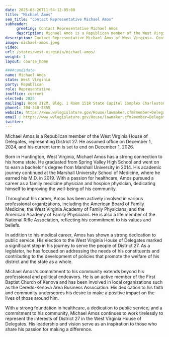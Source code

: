 ```yaml
---
date: 2025-03-26T11:54:12-05:00
title: "Michael Amos"
seo_title: "contact Representative Michael Amos"
subheader:
     greeting: Contact Representative Michael Amos
     description: Michael Amos is a Republican member of the West Virginia House of Delegates, representing District 27. He assumed office on December 1, 2024, and his current term is set to end on December 1, 2026.
description: Contact Representative Michael Amos of West Virginia. Contact information for Michael Amos includes email address, phone number, and mailing address.
image: michael-amos.jpeg
video:
url: /states/west-virginia/michael-amos/
weight: 1
layout: course_home

####candidate
name: Michael Amos
state: West Virginia
party: Republican
role: Representative
inoffice: current
elected: 2025
mailing1: Room 212M, Bldg. 1 Room 151R State Capitol Complex Charleston, WV 25305
phone1: 304-340-3355
website: https://www.wvlegislature.gov/House/lawmaker.cfm?member=Delegate%20Amos/
email : https://www.wvlegislature.gov/House/lawmaker.cfm?member=Delegate%20Amos/
twitter: 
---
```

Michael Amos is a Republican member of the West Virginia House of Delegates, representing District 27. He assumed office on December 1, 2024, and his current term is set to end on December 1, 2026.

Born in Huntington, West Virginia, Michael Amos has a strong connection to his home state. He graduated from Spring Valley High School and went on to earn a bachelor's degree from Marshall University in 2014. His academic journey continued at the Marshall University School of Medicine, where he earned his M.D. in 2019. With a passion for healthcare, Amos pursued a career as a family medicine physician and hospice physician, dedicating himself to improving the well-being of his community.

Throughout his career, Amos has been actively involved in various professional organizations, including the American Board of Family Medicine, the West Virginia Academy of Family Physicians, and the American Academy of Family Physicians. He is also a life member of the National Rifle Association, reflecting his commitment to his values and beliefs.

In addition to his medical career, Amos has shown a strong dedication to public service. His election to the West Virginia House of Delegates marked a significant step in his journey to serve the people of District 27. As a legislator, he has focused on addressing the needs of his constituents and contributing to the development of policies that promote the welfare of his district and the state as a whole.

Michael Amos's commitment to his community extends beyond his professional and political endeavors. He is an active member of the First Baptist Church of Kenova and has been involved in local organizations such as the Ceredo-Kenova Area Business Association. His dedication to his faith and community underscores his desire to make a positive impact on the lives of those around him.

With a strong foundation in healthcare, a dedication to public service, and a commitment to his community, Michael Amos continues to work tirelessly to represent the interests of District 27 in the West Virginia House of Delegates. His leadership and vision serve as an inspiration to those who share his passion for making a difference.
